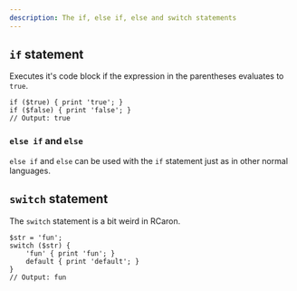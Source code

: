 ```yaml
---
description: The if, else if, else and switch statements
---
```


## `if` statement
Executes it's code block if the expression in the parentheses evaluates to `true`.
```rcaron
if ($true) { print 'true'; }
if ($false) { print 'false'; }
// Output: true
```
### `else if` and `else`
`else if` and `else` can be used with the `if` statement just as in other normal languages.
## `switch` statement
The `switch` statement is a bit weird in RCaron.
```rcaron
$str = 'fun';
switch ($str) {
    'fun' { print 'fun'; }
    default { print 'default'; }
}
// Output: fun
```